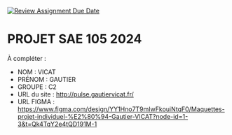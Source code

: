 [![Review Assignment Due Date](https://classroom.github.com/assets/deadline-readme-button-22041afd0340ce965d47ae6ef1cefeee28c7c493a6346c4f15d667ab976d596c.svg)](https://classroom.github.com/a/tqlspz30)
# PROJET SAE 105 2024

À compléter :

- NOM : VICAT
- PRÉNOM : GAUTIER
- GROUPE : C2
- URL du site : http://pulse.gautiervicat.fr/
- URL FIGMA : https://www.figma.com/design/YY1Hno7T9mIwFkouiNtqF0/Maquettes-projet-individuel-%E2%80%94-Gautier-VICAT?node-id=1-3&t=Qk4TqY2e4tQD191M-1
